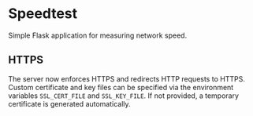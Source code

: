 # Speedtest

Simple Flask application for measuring network speed.

## HTTPS

The server now enforces HTTPS and redirects HTTP requests to HTTPS.
Custom certificate and key files can be specified via the environment
variables `SSL_CERT_FILE` and `SSL_KEY_FILE`. If not provided, a temporary
certificate is generated automatically.
